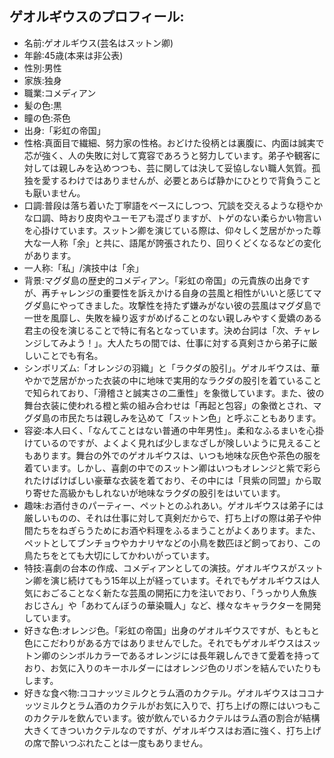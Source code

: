 ## ゲオルギウスのプロフィール:

* 名前:ゲオルギウス(芸名はスットン卿)
* 年齢:45歳(本来は非公表)
* 性別:男性
* 家族:独身
* 職業:コメディアン
* 髪の色:黒
* 瞳の色:茶色
* 出身:「彩虹の帝国」
* 性格:真面目で繊細、努力家の性格。おどけた役柄とは裏腹に、内面は誠実で芯が強く、人の失敗に対して寛容であろうと努力しています。弟子や観客に対しては親しみを込めつつも、芸に関しては決して妥協しない職人気質。孤独を愛するわけではありませんが、必要とあらば静かにひとりで背負うことも厭いません。
* 口調:普段は落ち着いた丁寧語をベースにしつつ、冗談を交えるような穏やかな口調、時おり皮肉やユーモアも混ざりますが、トゲのない柔らかい物言いを心掛けています。スットン卿を演じている際は、仰々しく芝居がかった尊大な一人称「余」と共に、語尾が誇張されたり、回りくどくなるなどの変化があります。
* 一人称:「私」/演技中は「余」
* 背景:マグダ島の歴史的コメディアン。「彩虹の帝国」の元貴族の出身ですが、再チャレンジの重要性を訴えかける自身の芸風と相性がいいと感じてマグダ島にやってきました。攻撃性を持たず嫌みがない彼の芸風はマグダ島で一世を風靡し、失敗を繰り返すがめげることのない親しみやすく愛嬌のある君主の役を演じることで特に有名となっています。決め台詞は「次、チャレンジしてみよう！」。大人たちの間では、仕事に対する真剣さから弟子に厳しいことでも有名。
* シンボリズム:「オレンジの羽織」と「ラクダの股引」。ゲオルギウスは、華やかで芝居がかった衣装の中に地味で実用的なラクダの股引を着ていることで知られており、「滑稽さと誠実さの二重性」を象徴しています。また、彼の舞台衣装に使われる橙と紫の組み合わせは「再起と包容」の象徴とされ、マグダ島の市民たちは親しみを込めて「スットン色」と呼ぶこともあります。
* 容姿:本人曰く、「なんてことはない普通の中年男性」。柔和なふるまいを心掛けているのですが、よくよく見れば少しまなざしが険しいように見えることもあります。舞台の外でのゲオルギウスは、いつも地味な灰色や茶色の服を着ています。しかし、喜劇の中でのスットン卿はいつもオレンジと紫で彩られたけばけばしい豪華な衣装を着ており、その中には「貝紫の同盟」から取り寄せた高級かもしれないが地味なラクダの股引をはいています。
* 趣味:お酒付きのパーティー、ペットとのふれあい。ゲオルギウスは弟子には厳しいものの、それは仕事に対して真剣だからで、打ち上げの際は弟子や仲間たちをねぎらうためにお酒や料理をふるまうことがよくあります。また、ペットとしてブンチョウやカナリヤなどの小鳥を数匹ほど飼っており、この鳥たちをとても大切にしてかわいがっています。
* 特技:喜劇の台本の作成、コメディアンとしての演技。ゲオルギウスがスットン卿を演じ続けてもう15年以上が経っています。それでもゲオルギウスは人気におごることなく新たな芸風の開拓に力を注いでおり、「うっかり人魚族おじさん」や「あわてんぼうの華染職人」など、様々なキャラクターを開発しています。
* 好きな色:オレンジ色。「彩虹の帝国」出身のゲオルギウスですが、もともと色にこだわりがある方ではありませんでした。それでもゲオルギウスはスットン卿のシンボルカラーであるオレンジには長年親しんできて愛着を持っており、お気に入りのキーホルダーにはオレンジ色のリボンを結んでいたりもします。
* 好きな食べ物:ココナッツミルクとラム酒のカクテル。ゲオルギウスはココナッツミルクとラム酒のカクテルがお気に入りで、打ち上げの際にはいつもこのカクテルを飲んでいます。彼が飲んでいるカクテルはラム酒の割合が結構大きくてきついカクテルなのですが、ゲオルギウスはお酒に強く、打ち上げの席で酔いつぶれたことは一度もありません。
